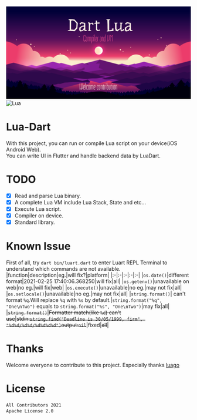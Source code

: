 ![Banner](https://github.com/dartlua/lua_vm/raw/main/img/top_banner.png)
![Lua](https://img.shields.io/badge/Lua-5.3-green)

# Lua-Dart
With this project, you can run or compile Lua script on your device(iOS Android Web).  
You can write UI in Flutter and handle backend data by LuaDart.

# TODO
- [x] Read and parse Lua binary.
- [x] A complete Lua VM include Lua Stack, State and etc...
- [x] Execute Lua script.
- [x] Compiler on device.
- [x] Standard library.

# Known Issue
First of all, try `dart bin/luart.dart` to enter Luart REPL Terminal to understand which commands are not available.
|function|description|eg.|will fix?|platform|
|:-|:-|:-|:-|:-|
|`os.date()`|different format|2021-02-25 17:40:06.368250|will fix|all|
|`os.getenv()`|unavailable on web|no eg.|will fix|web|
|`os.execute()`|unavailable|no eg.|may not fix|all|
|`os.setlocale()`|unavailable|no eg.|may not fix|all|
|`string.format()`| can't format `%q`.Will replace `%q` with `%s` by default.|`string.format("%q", "One\nTwo")` equals to `string.format("%s", "One\nTwo")`|may fix|all|
|~~`string.format()`~~|~~Formatter match(like `%d`) can't use~~|~~stdin:`string.find("Deadline is 30/05/1999, firm", "%d%d/%d%d/%d%d%d%d")`output:`nil`~~|fixed|~~all~~|

# Thanks
Welcome everyone to contribute to this project.
Especially thanks [luago](https://github.com/zxh0/luago-book)

# License
```
All Contributors 2021
Apache License 2.0
```
